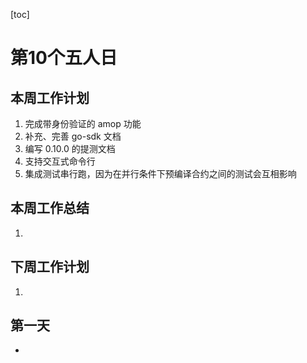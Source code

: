 [toc]

# 第10个五人日

## 本周工作计划

1. 完成带身份验证的 amop 功能
2. 补充、完善 go-sdk 文档
3. 编写 0.10.0 的提测文档
4. 支持交互式命令行
5. 集成测试串行跑，因为在并行条件下预编译合约之间的测试会互相影响

## 本周工作总结

1. 

## 下周工作计划

1. 

## 第一天

- 
